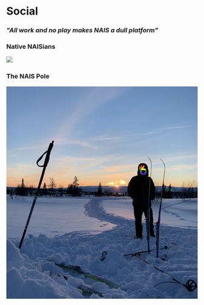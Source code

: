 # Social

### _"All work and no play makes NAIS a dull platform"_

### Native NAISians
![](/assets/naisians.png)

### The NAIS Pole
![](/assets/the-nais-pole.png)